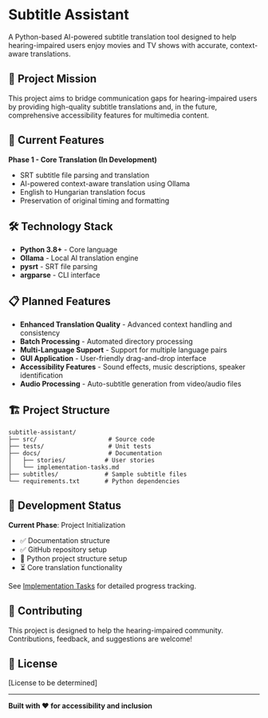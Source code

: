 # Subtitle Assistant

A Python-based AI-powered subtitle translation tool designed to help hearing-impaired users enjoy movies and TV shows with accurate, context-aware translations.

## 🎯 Project Mission

This project aims to bridge communication gaps for hearing-impaired users by providing high-quality subtitle translations and, in the future, comprehensive accessibility features for multimedia content.

## 🚀 Current Features

**Phase 1 - Core Translation (In Development)**
- SRT subtitle file parsing and translation
- AI-powered context-aware translation using Ollama
- English to Hungarian translation focus
- Preservation of original timing and formatting

## 🛠️ Technology Stack

- **Python 3.8+** - Core language
- **Ollama** - Local AI translation engine
- **pysrt** - SRT file parsing
- **argparse** - CLI interface

## 📋 Planned Features

- **Enhanced Translation Quality** - Advanced context handling and consistency
- **Batch Processing** - Automated directory processing
- **Multi-Language Support** - Support for multiple language pairs
- **GUI Application** - User-friendly drag-and-drop interface
- **Accessibility Features** - Sound effects, music descriptions, speaker identification
- **Audio Processing** - Auto-subtitle generation from video/audio files

## 🏗️ Project Structure

```
subtitle-assistant/
├── src/                    # Source code
├── tests/                  # Unit tests
├── docs/                   # Documentation
│   ├── stories/           # User stories
│   └── implementation-tasks.md
├── subtitles/             # Sample subtitle files
└── requirements.txt       # Python dependencies
```

## 🚧 Development Status

**Current Phase**: Project Initialization
- ✅ Documentation structure
- ✅ GitHub repository setup
- 🔄 Python project structure setup
- ⏳ Core translation functionality

See [Implementation Tasks](docs/implementation-tasks.md) for detailed progress tracking.

## 🤝 Contributing

This project is designed to help the hearing-impaired community. Contributions, feedback, and suggestions are welcome!

## 📄 License

[License to be determined]

---

**Built with ❤️ for accessibility and inclusion**
